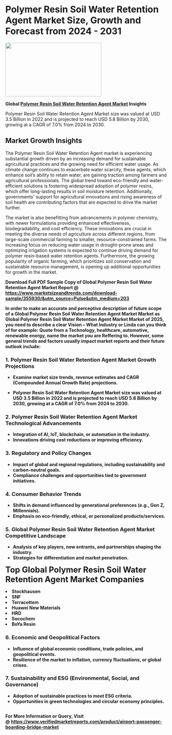 <H1>Polymer Resin Soil Water Retention Agent Market Size, Growth and Forecast from 2024 - 2031</H1><img class="aligncenter size-medium wp-image-584254" src="https://thirdeyenews.in/wp-content/uploads/2024/09/Global-Market-Research-300x168.jpeg" alt="" width="300" height="168" /><p><strong>Global&nbsp;<a href="https://www.marketsizeandtrends.com/download-sample/355930/&amp;utm_source=Pulse&amp;utm_medium=203">Polymer Resin Soil Water Retention Agent Market</a> Insights</strong></p><p>Polymer Resin Soil Water Retention Agent Market size was valued at USD 3.5 Billion in 2022 and is projected to reach USD 5.8 Billion by 2030, growing at a CAGR of 7.0% from 2024 to 2030.</p><p><h2>Market Growth Insights</h2> <p>The Polymer Resin Soil Water Retention Agent market is experiencing substantial growth driven by an increasing demand for sustainable agricultural practices and the growing need for efficient water usage. As climate change continues to exacerbate water scarcity, these agents, which enhance soil’s ability to retain water, are gaining traction among farmers and agricultural professionals. The global trend toward eco-friendly and water-efficient solutions is fostering widespread adoption of polymer resins, which offer long-lasting results in soil moisture retention. Additionally, governments' support for agricultural innovations and rising awareness of soil health are contributing factors that are expected to drive the market further.</p> <p><strong></strong></p> <p>The market is also benefitting from advancements in polymer chemistry, with newer formulations providing enhanced effectiveness, biodegradability, and cost efficiency. These innovations are crucial in meeting the diverse needs of agriculture across different regions, from large-scale commercial farming to smaller, resource-constrained farms. The increasing focus on reducing water usage in drought-prone areas and optimizing irrigation systems is expected to continue driving demand for polymer resin-based water retention agents. Furthermore, the growing popularity of organic farming, which prioritizes soil conservation and sustainable resource management, is opening up additional opportunities for growth in the market.</p> <p><strong></p><p><span class=""><strong>Download Full PDF Sample Copy of Global Polymer Resin Soil Water Retention Agent Market Report</strong> @ <a href="https://www.marketsizeandtrends.com/download-sample/355930/&amp;utm_source=Pulse&amp;utm_medium=203" target="_blank">https://www.marketsizeandtrends.com/download-sample/355930/&amp;utm_source=Pulse&amp;utm_medium=203</a></span></p><p>In order to make an accurate and perceptive description of future scope of a Global&nbsp;Polymer Resin Soil Water Retention Agent Market Market as Global&nbsp;Polymer Resin Soil Water Retention Agent Market Market of 2025, you need to describe a clear Vision &ndash; What Industry or Linda can you think of for example: Quote from a Technology, healthcare, automotive, renewable energy, name the market you are Reffering to. However, some general trends and factors usually impact market reports and their future outlook include:</p><h3>1.&nbsp;<strong>Polymer Resin Soil Water Retention Agent Market Growth Projections</strong></h3><ul><li>Examine market size trends, revenue estimates and CAGR (Compounded Annual Growth Rate) projections.</li><li><p>Polymer Resin Soil Water Retention Agent Market size was valued at USD 3.5 Billion in 2022 and is projected to reach USD 5.8 Billion by 2030, growing at a CAGR of 7.0% from 2024 to 2030.</p></li></ul><h3>2.&nbsp;<strong>Polymer Resin Soil Water Retention Agent Market Technological Advancements</strong></h3><ul><li>Integration of AI, IoT, blockchain, or automation in the industry.</li><li>Innovations driving cost reductions or improving efficiency.</li></ul><h3>3.&nbsp;<strong>Regulatory and Policy Changes</strong></h3><ul><li>Impact of global and regional regulations, including sustainability and carbon-neutral goals.</li><li>Compliance challenges and opportunities tied to government initiatives.</li></ul><h3>4.&nbsp;<strong>Consumer Behavior Trends</strong></h3><ul><li>Shifts in demand influenced by generational preferences (e.g., Gen Z, Millennials).</li><li>Emphasis on eco-friendly, ethical, or personalized products/services.</li></ul><h3>5.&nbsp;<strong>Global Polymer Resin Soil Water Retention Agent Market Competitive Landscape</strong></h3><ul><li>Analysis of key players, new entrants, and partnerships shaping the industry.</li><li>Strategies for differentiation and market penetration.</li></ul><p data-pm-slice="1 1 []"><span style="color: inherit; font-family: inherit; font-size: 25px;">Top Global Polymer Resin Soil Water Retention Agent Market Companies</span></p><div class="" data-test-id=""><p><li>Stockhausen</li><li> SNF</li><li> Terracottem</li><li> Huawei New Materials</li><li> HRD</li><li> Socochem</li><li> BoYa Resin</li></p></div><h3>6.&nbsp;<strong>Economic and Geopolitical Factors</strong></h3><ul><li>Influence of global economic conditions, trade policies, and geopolitical events.</li><li>Resilience of the market to inflation, currency fluctuations, or global crises.</li></ul><h3>7.&nbsp;<strong>Sustainability and ESG (Environmental, Social, and Governance)</strong></h3><ul><li>Adoption of sustainable practices to meet ESG criteria.</li><li>Opportunities in green technologies and circular economy principles.</li></ul><h2><strong style="font-size: 14px;">For More Information or Query, Visit @&nbsp;</strong><a style="background-color: #ffffff; font-size: 14px;" href="https://www.marketsizeandtrends.com/report/polymer-resin-soil-water-retention-agent-market/" target="_blank">https://www.verifiedmarketreports.com/product/airport-passenger-boarding-bridge-market</a></h2>
